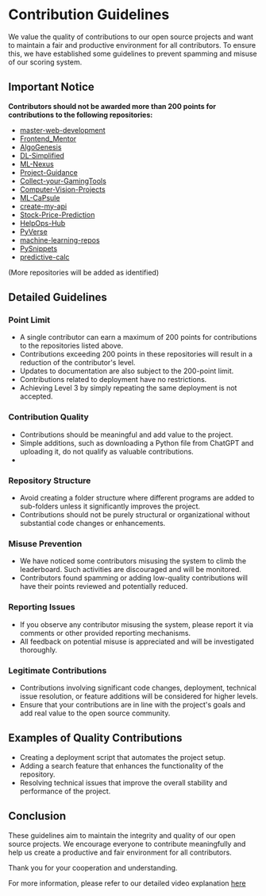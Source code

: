 # Contribution Guidelines

We value the quality of contributions to our open source projects and want to maintain a fair and productive environment for all contributors. To ensure this, we have established some guidelines to prevent spamming and misuse of our scoring system.

## Important Notice

**Contributors should not be awarded more than 200 points for contributions to the following repositories:**

- [master-web-development](https://github.com/iamrahulmahato/master-web-development)
- [Frontend_Mentor](https://github.com/beRajeevKumar/Frontend_Mentor)
- [AlgoGenesis](https://github.com/AlgoGenesis/C)
- [DL-Simplified](https://github.com/abhisheks008/DL-Simplified)
- [ML-Nexus](https://github.com/UppuluriKalyani/ML-Nexus)
- [Project-Guidance](https://github.com/Kushal997-das/Project-Guidance)
- [Collect-your-GamingTools](https://github.com/swaraj-das/Collect-your-GamingTools)
- [Computer-Vision-Projects](https://github.com/Aryan-Chharia/Computer-Vision-Projects)
- [ML-CaPsule](https://github.com/Niketkumardheeryan/ML-CaPsule)
- [create-my-api](https://github.com/Puskar-Roy/create-my-api)
- [Stock-Price-Prediction](https://github.com/rohitinu6/Stock-Price-Prediction)
- [HelpOps-Hub](https://github.com/mdazfar2/HelpOps-Hub)
- [PyVerse](https://github.com/UTSAVS26/PyVerse)
- [machine-learning-repos](https://github.com/recodehive/machine-learning-repos)
- [PySnippets](https://github.com/UTSAVS26/PySnippets)
- [predictive-calc](https://github.com/yashasvini121/predictive-calc)<br>

(More repositories will be added as identified)

## Detailed Guidelines

### Point Limit

- A single contributor can earn a maximum of 200 points for contributions to the repositories listed above.
- Contributions exceeding 200 points in these repositories will result in a reduction of the contributor's level.
- Updates to documentation are also subject to the 200-point limit.
- Contributions related to deployment have no restrictions.
- Achieving Level 3 by simply repeating the same deployment is not accepted.

### Contribution Quality

- Contributions should be meaningful and add value to the project.
- Simple additions, such as downloading a Python file from ChatGPT and uploading it, do not qualify as valuable contributions.
- 

### Repository Structure

- Avoid creating a folder structure where different programs are added to sub-folders unless it significantly improves the project.
- Contributions should not be purely structural or organizational without substantial code changes or enhancements.

### Misuse Prevention

- We have noticed some contributors misusing the system to climb the leaderboard. Such activities are discouraged and will be monitored.
- Contributors found spamming or adding low-quality contributions will have their points reviewed and potentially reduced.

### Reporting Issues

- If you observe any contributor misusing the system, please report it via comments or other provided reporting mechanisms.
- All feedback on potential misuse is appreciated and will be investigated thoroughly.

### Legitimate Contributions

- Contributions involving significant code changes, deployment, technical issue resolution, or feature additions will be considered for higher levels.
- Ensure that your contributions are in line with the project's goals and add real value to the open source community.

## Examples of Quality Contributions

- Creating a deployment script that automates the project setup.
- Adding a search feature that enhances the functionality of the repository.
- Resolving technical issues that improve the overall stability and performance of the project.

## Conclusion

These guidelines aim to maintain the integrity and quality of our open source projects. We encourage everyone to contribute meaningfully and help us create a productive and fair environment for all contributors.

Thank you for your cooperation and understanding.

For more information, please refer to our detailed video explanation [here](https://www.loom.com/share/8f2c5e1f15694c88b3b15f48da600e80?sid=fa8f79a3-21ff-4776-84a0-48952a7601f5)
